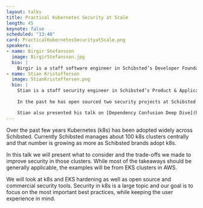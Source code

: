 ```yaml
---
layout: talks
title: Practical Kubernetes Security at Scale
length: 45
keynote: false
scheduled: "13:40"
card: PracticalKubernetesSecurityatScale.png
speakers:
- name: Birgir Stefansson
  image: BirgirStefansson.jpg
  bio: |
    Birgir is a staff software engineer in Schibsted’s Developer Foundations team. 
- name: Stian Kristoffersen
  image: StianKristoffersen.png
  bio: |
    Stian is a staff security engineer in Schibsted’s Product & Application Security team. 
    
    In the past he has open sourced two security projects at Schibsted: Strongbox, a secrets manager, and Artishock, a tool to investigate dependency confusion.

    Stian also presented his talk on [Dependency Confusion Deep Dive](https://de2021.bsidesoslo.no/talks/Dependency_Confusion_Deep_Dive.html) at BSides Oslo Digital Edition 2021
---
```

Over the past few years Kubernetes (k8s) has been adopted widely across Schibsted. Currently Schibsted manages about 100 k8s clusters centrally and that number is growing as more as Schibsted brands adopt k8s. 

In this talk we will present what to consider and the trade-offs we made to improve security in those clusters. While most of the takeaways should be generally applicable, the examples will be from EKS clusters in AWS.

We will look at k8s and EKS hardening as well as open source and commercial security tools. Security in k8s is a large topic and our goal is to focus on the most important best practices, while keeping the user experience in mind.   
